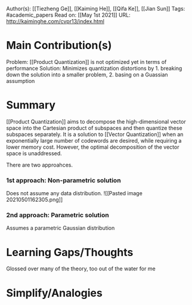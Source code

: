 Author(s): [[Tiezheng Ge]], [[Kaiming He]], [[Qifa Ke]], [[Jian Sun]]
Tags: #academic_papers
Read on: [[May 1st 2021]]
URL: http://kaiminghe.com/cvpr13/index.html
# Main Contribution(s)
Problem: [[Product Quantization]] is not optimized yet in terms of performance 
Solution: Minimizes quantization distortions by 1. breaking down the solution into a smaller problem, 2. basing on a Guassian assumption
# Summary
[[Product Quantization]] aims to decompose the high-dimensional vector space into the Cartesian product of subspaces and then quantize these subspaces separately. It is a solution to [[Vector Quantization]] when an exponentially large number of codewords are desired, while requiring a lower memory cost. However, the optimal decomposition of the vector space is unaddressed. 

There are two approahces. 

### 1st approach: Non-parametric solution
Does not assume any data distribution. ![[Pasted image 20210501162305.png]]

### 2nd approach: Parametric solution
Assumes a parametric Gaussian distribution
# Learning Gaps/Thoughts
Glossed over many of the theory, too out of the water for me
# Simplify/Analogies 